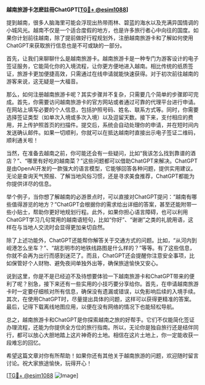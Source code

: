 **越南旅游卡怎麽註冊ChatGPT[[TG💪+ @esim1088](https://t.me/s/esim1088)]**

提到越南，很多人脑海里可能会浮现出热带雨林、碧蓝的海水以及充满异国情调的小城风光。越南不仅是一个适合度假的地方，也是许多旅行者心中向往的国度。如果你计划前往越南，除了提前做好行程规划外，注册越南旅游卡和了解如何使用ChatGPT来获取旅行信息也是不可或缺的一部分。

首先，让我们来聊聊什么是越南旅游卡。越南旅游卡是一种专门为游客设计的电子签证服务，它能简化你的入境流程，让你更方便地进入越南。相比传统的纸质签证，旅游卡更加便捷高效，只需通过在线申请就能快速获得。对于初次前往越南的游客来说，这无疑是一大福音。

那么，如何注册越南旅游卡呢？其实步骤并不复杂，只需要几个简单的步骤即可完成。首先，你需要访问越南旅游卡的官方网站或者通过可靠的代理平台进行申请。在网站上填写必要的个人信息，包括护照号码、姓名、联系方式等。同时，你需要选择签证类型（如单次入境或多次入境）以及逗留天数。接下来，支付相应的费用，并上传护照首页的扫描件。提交后，系统会自动处理你的申请，并在短时间内发送确认邮件。如果一切顺利，你就可以在抵达越南时直接出示电子签证二维码，顺利通关啦！

当然，在准备去越南之前，你可能还会有一些疑问，比如“我该怎么找到靠谱的酒店？”、“哪里有好吃的越南菜？”这些问题都可以借助ChatGPT来解决。ChatGPT是由OpenAI开发的一款强大的语言模型，它能够回答各种问题，提供实用建议。无论是查询天气预报、了解当地风俗习惯，还是寻求美食推荐，ChatGPT都能为你提供详尽的信息。

举个例子，当你想了解越南的必游景点时，可以直接对ChatGPT提问：“越南有哪些值得游览的地方？”ChatGPT会根据你的需求给出详细的答案，甚至还能附带一些小贴士，帮助你更好地规划行程。此外，如果你担心语言障碍，也可以利用ChatGPT学习几句常用的越南语短句，比如“你好”、“谢谢”之类的礼貌用语，这样在与当地人交流时会显得更加亲切自然。

除了上述功能外，ChatGPT还能帮你解答关于交通方式的问题。比如，“从河内到岘港怎么坐车？”、“胡志明市的地铁线路图是什么样的？”等等。有了这些信息，你就不会再为出行而感到迷茫了。而且，ChatGPT还会提醒你注意安全事项，比如保管好个人财物、避免夜间单独外出等，确保旅途愉快又安心。

说到这里，你是不是已经迫不及待想要体验一下越南旅游卡和ChatGPT带来的便利了呢？别急，接下来还有一些实用的小技巧要分享给你。首先，在申请越南旅游卡时一定要仔细核对所有信息，确保没有遗漏或错误，以免影响后续的入境手续。其次，在使用ChatGPT时，尽量提出具体的问题，这样可以获得更精准的答案。最后，记得下载离线地图应用，以便在没有网络的情况下也能轻松导航。

总之，越南旅游卡和ChatGPT是你探索越南之旅的好帮手。它们不仅能简化签证办理流程，还能为你提供全方位的旅行指南。所以，无论你是独自旅行还是结伴同行，都可以放心大胆地踏上这片神奇的土地。相信在这片土地上，你一定能收获一段难忘的回忆。

希望这篇文章对你有所帮助！如果你还有其他关于越南旅游的问题，欢迎随时留言讨论。祝大家旅途愉快，玩得开心！

[[TG💪+ @esim1088](https://t.me/s/esim1088) ![Image](https://i.postimg.cc/4NQfJmqS/Snipaste-2025-05-13-00-14-12.png)]